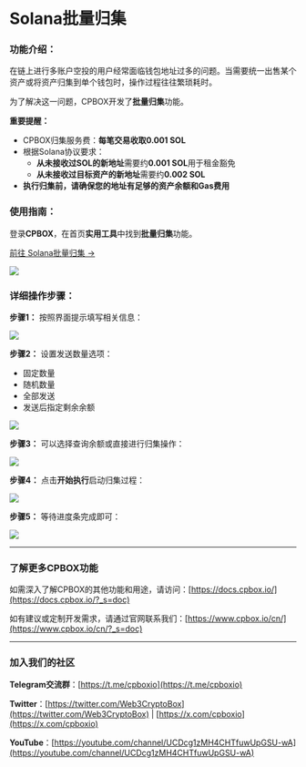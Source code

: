 # Solana批量归集

### 功能介绍：

在链上进行多账户空投的用户经常面临钱包地址过多的问题。当需要统一出售某个资产或将资产归集到单个钱包时，操作过程往往繁琐耗时。

为了解决这一问题，CPBOX开发了**批量归集**功能。

**重要提醒：**

* CPBOX归集服务费：**每笔交易收取0.001 SOL**
* 根据Solana协议要求：
  * **从未接收过SOL的新地址**需要约**0.001 SOL**用于租金豁免
  * **从未接收过目标资产的新地址**需要约**0.002 SOL**
* **执行归集前，请确保您的地址有足够的资产余额和Gas费用**

### 使用指南：

登录**CPBOX**，在首页**实用工具**中找到**批量归集**功能。

[前往 Solana批量归集 →](https://www.cpbox.io/en/solana/batch/collection?_s=doc)

![](https://www.cpbox.io/cpfiles/2024-07-04/d2gnueq8w6h1aeqldi.png)

### 详细操作步骤：

**步骤1：** 按照界面提示填写相关信息：

![](https://www.cpbox.io/cpfiles/2024-07-04/d2gny0nn01p9ttt8a0.png)

**步骤2：** 设置发送数量选项：
- 固定数量
- 随机数量
- 全部发送
- 发送后指定剩余余额

![](https://www.cpbox.io/cpfiles/2024-07-04/d2go9vs5q7tyxfeybv.png)

**步骤3：** 可以选择查询余额或直接进行归集操作：

![](https://www.cpbox.io/cpfiles/2024-07-04/d2golgx4rd6zo7lj1s.png)

**步骤4：** 点击**开始执行**启动归集过程：

![](https://www.cpbox.io/cpfiles/2024-07-04/d2gow13sknnu0usivc.png)

**步骤5：** 等待进度条完成即可：

![](https://www.cpbox.io/cpfiles/2024-07-04/d2goylfc1hr5npap6a.png)

***

### **了解更多CPBOX功能**

如需深入了解CPBOX的其他功能和用途，请访问：[https://docs.cpbox.io/](https://docs.cpbox.io/?_s=doc)

如有建议或定制开发需求，请通过官网联系我们：[https://www.cpbox.io/cn/](https://www.cpbox.io/cn/?_s=doc)

***

### **加入我们的社区**

**Telegram交流群**：[https://t.me/cpboxio](https://t.me/cpboxio)

**Twitter**：[https://twitter.com/Web3CryptoBox](https://twitter.com/Web3CryptoBox) | [https://x.com/cpboxio](https://x.com/cpboxio)

**YouTube**：[https://youtube.com/channel/UCDcg1zMH4CHTfuwUpGSU-wA](https://youtube.com/channel/UCDcg1zMH4CHTfuwUpGSU-wA)
